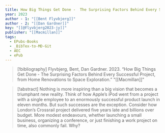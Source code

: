 ```yaml
---
title: How Big Things Get Done -  The Surprising Factors Behind Every Successful Project, from Home Renovations to Space Exploration
year: 2023
author - 1: "[[Bent Flyvbjerg]]"
author - 2: "[[Dan Gardner]]"
key: "[[@Flyvbjerg2023-jy]]"
publisher: "[[Macmillan]]"
tags:
  - EPubs-Books
  - _BibTex-to-MD-Git
  - AEC
  - ePub
---
```


> [!bibliography]
> Flyvbjerg, Bent, Dan Gardner. 2023. “How Big Things Get Done -  The Surprising Factors Behind Every Successful Project, from Home Renovations to Space Exploration.” "[[Macmillan]]"

> [!abstract]
> Nothing is more inspiring than a big vision that becomes a triumphant new reality. Think of how Apple’s iPod went from a project with a single employee to an enormously successful product launch in eleven months. But such successes are the exception. Consider how London’s Crossrail project delivered five years late and billions over budget. More modest endeavours, whether launching a small business, organizing a conference, or just finishing a work project on time, also commonly fail. Why?